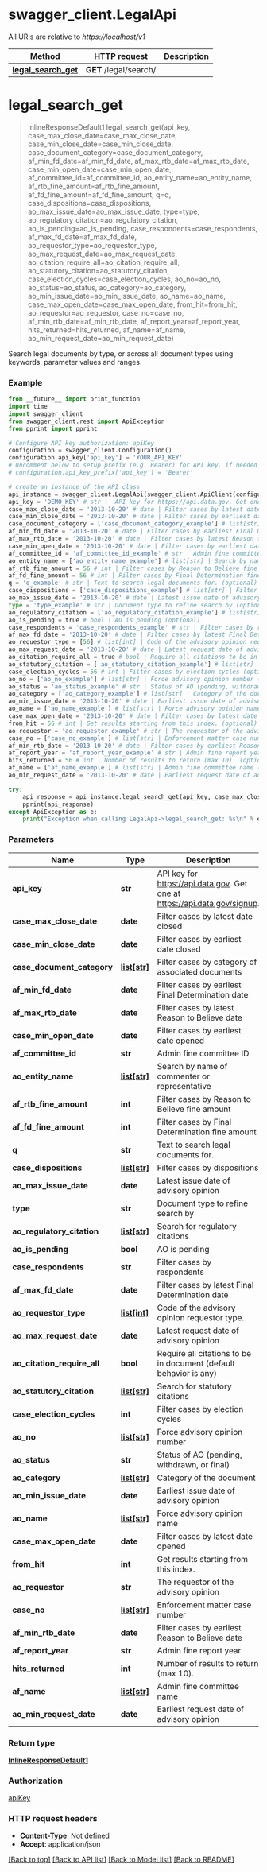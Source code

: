 # swagger_client.LegalApi

All URIs are relative to *https://localhost/v1*

Method | HTTP request | Description
------------- | ------------- | -------------
[**legal_search_get**](LegalApi.md#legal_search_get) | **GET** /legal/search/ | 


# **legal_search_get**
> InlineResponseDefault1 legal_search_get(api_key, case_max_close_date=case_max_close_date, case_min_close_date=case_min_close_date, case_document_category=case_document_category, af_min_fd_date=af_min_fd_date, af_max_rtb_date=af_max_rtb_date, case_min_open_date=case_min_open_date, af_committee_id=af_committee_id, ao_entity_name=ao_entity_name, af_rtb_fine_amount=af_rtb_fine_amount, af_fd_fine_amount=af_fd_fine_amount, q=q, case_dispositions=case_dispositions, ao_max_issue_date=ao_max_issue_date, type=type, ao_regulatory_citation=ao_regulatory_citation, ao_is_pending=ao_is_pending, case_respondents=case_respondents, af_max_fd_date=af_max_fd_date, ao_requestor_type=ao_requestor_type, ao_max_request_date=ao_max_request_date, ao_citation_require_all=ao_citation_require_all, ao_statutory_citation=ao_statutory_citation, case_election_cycles=case_election_cycles, ao_no=ao_no, ao_status=ao_status, ao_category=ao_category, ao_min_issue_date=ao_min_issue_date, ao_name=ao_name, case_max_open_date=case_max_open_date, from_hit=from_hit, ao_requestor=ao_requestor, case_no=case_no, af_min_rtb_date=af_min_rtb_date, af_report_year=af_report_year, hits_returned=hits_returned, af_name=af_name, ao_min_request_date=ao_min_request_date)



 Search legal documents by type, or across all document types using keywords, parameter values and ranges. 

### Example
```python
from __future__ import print_function
import time
import swagger_client
from swagger_client.rest import ApiException
from pprint import pprint

# Configure API key authorization: apiKey
configuration = swagger_client.Configuration()
configuration.api_key['api_key'] = 'YOUR_API_KEY'
# Uncomment below to setup prefix (e.g. Bearer) for API key, if needed
# configuration.api_key_prefix['api_key'] = 'Bearer'

# create an instance of the API class
api_instance = swagger_client.LegalApi(swagger_client.ApiClient(configuration))
api_key = 'DEMO_KEY' # str |  API key for https://api.data.gov. Get one at https://api.data.gov/signup.  (default to DEMO_KEY)
case_max_close_date = '2013-10-20' # date | Filter cases by latest date closed (optional)
case_min_close_date = '2013-10-20' # date | Filter cases by earliest date closed (optional)
case_document_category = ['case_document_category_example'] # list[str] | Filter cases by category of associated documents (optional)
af_min_fd_date = '2013-10-20' # date | Filter cases by earliest Final Determination date (optional)
af_max_rtb_date = '2013-10-20' # date | Filter cases by latest Reason to Believe date (optional)
case_min_open_date = '2013-10-20' # date | Filter cases by earliest date opened (optional)
af_committee_id = 'af_committee_id_example' # str | Admin fine committee ID (optional)
ao_entity_name = ['ao_entity_name_example'] # list[str] | Search by name of commenter or representative (optional)
af_rtb_fine_amount = 56 # int | Filter cases by Reason to Believe fine amount (optional)
af_fd_fine_amount = 56 # int | Filter cases by Final Determination fine amount (optional)
q = 'q_example' # str | Text to search legal documents for. (optional)
case_dispositions = ['case_dispositions_example'] # list[str] | Filter cases by dispositions (optional)
ao_max_issue_date = '2013-10-20' # date | Latest issue date of advisory opinion (optional)
type = 'type_example' # str | Document type to refine search by (optional)
ao_regulatory_citation = ['ao_regulatory_citation_example'] # list[str] | Search for regulatory citations (optional)
ao_is_pending = true # bool | AO is pending (optional)
case_respondents = 'case_respondents_example' # str | Filter cases by respondents (optional)
af_max_fd_date = '2013-10-20' # date | Filter cases by latest Final Determination date (optional)
ao_requestor_type = [56] # list[int] | Code of the advisory opinion requestor type. (optional)
ao_max_request_date = '2013-10-20' # date | Latest request date of advisory opinion (optional)
ao_citation_require_all = true # bool | Require all citations to be in document (default behavior is any) (optional)
ao_statutory_citation = ['ao_statutory_citation_example'] # list[str] | Search for statutory citations (optional)
case_election_cycles = 56 # int | Filter cases by election cycles (optional)
ao_no = ['ao_no_example'] # list[str] | Force advisory opinion number (optional)
ao_status = 'ao_status_example' # str | Status of AO (pending, withdrawn, or final) (optional)
ao_category = ['ao_category_example'] # list[str] | Category of the document (optional)
ao_min_issue_date = '2013-10-20' # date | Earliest issue date of advisory opinion (optional)
ao_name = ['ao_name_example'] # list[str] | Force advisory opinion name (optional)
case_max_open_date = '2013-10-20' # date | Filter cases by latest date opened (optional)
from_hit = 56 # int | Get results starting from this index. (optional)
ao_requestor = 'ao_requestor_example' # str | The requestor of the advisory opinion (optional)
case_no = ['case_no_example'] # list[str] | Enforcement matter case number (optional)
af_min_rtb_date = '2013-10-20' # date | Filter cases by earliest Reason to Believe date (optional)
af_report_year = 'af_report_year_example' # str | Admin fine report year (optional)
hits_returned = 56 # int | Number of results to return (max 10). (optional)
af_name = ['af_name_example'] # list[str] | Admin fine committee name (optional)
ao_min_request_date = '2013-10-20' # date | Earliest request date of advisory opinion (optional)

try:
    api_response = api_instance.legal_search_get(api_key, case_max_close_date=case_max_close_date, case_min_close_date=case_min_close_date, case_document_category=case_document_category, af_min_fd_date=af_min_fd_date, af_max_rtb_date=af_max_rtb_date, case_min_open_date=case_min_open_date, af_committee_id=af_committee_id, ao_entity_name=ao_entity_name, af_rtb_fine_amount=af_rtb_fine_amount, af_fd_fine_amount=af_fd_fine_amount, q=q, case_dispositions=case_dispositions, ao_max_issue_date=ao_max_issue_date, type=type, ao_regulatory_citation=ao_regulatory_citation, ao_is_pending=ao_is_pending, case_respondents=case_respondents, af_max_fd_date=af_max_fd_date, ao_requestor_type=ao_requestor_type, ao_max_request_date=ao_max_request_date, ao_citation_require_all=ao_citation_require_all, ao_statutory_citation=ao_statutory_citation, case_election_cycles=case_election_cycles, ao_no=ao_no, ao_status=ao_status, ao_category=ao_category, ao_min_issue_date=ao_min_issue_date, ao_name=ao_name, case_max_open_date=case_max_open_date, from_hit=from_hit, ao_requestor=ao_requestor, case_no=case_no, af_min_rtb_date=af_min_rtb_date, af_report_year=af_report_year, hits_returned=hits_returned, af_name=af_name, ao_min_request_date=ao_min_request_date)
    pprint(api_response)
except ApiException as e:
    print("Exception when calling LegalApi->legal_search_get: %s\n" % e)
```

### Parameters

Name | Type | Description  | Notes
------------- | ------------- | ------------- | -------------
 **api_key** | **str**|  API key for https://api.data.gov. Get one at https://api.data.gov/signup.  | [default to DEMO_KEY]
 **case_max_close_date** | **date**| Filter cases by latest date closed | [optional] 
 **case_min_close_date** | **date**| Filter cases by earliest date closed | [optional] 
 **case_document_category** | [**list[str]**](str.md)| Filter cases by category of associated documents | [optional] 
 **af_min_fd_date** | **date**| Filter cases by earliest Final Determination date | [optional] 
 **af_max_rtb_date** | **date**| Filter cases by latest Reason to Believe date | [optional] 
 **case_min_open_date** | **date**| Filter cases by earliest date opened | [optional] 
 **af_committee_id** | **str**| Admin fine committee ID | [optional] 
 **ao_entity_name** | [**list[str]**](str.md)| Search by name of commenter or representative | [optional] 
 **af_rtb_fine_amount** | **int**| Filter cases by Reason to Believe fine amount | [optional] 
 **af_fd_fine_amount** | **int**| Filter cases by Final Determination fine amount | [optional] 
 **q** | **str**| Text to search legal documents for. | [optional] 
 **case_dispositions** | [**list[str]**](str.md)| Filter cases by dispositions | [optional] 
 **ao_max_issue_date** | **date**| Latest issue date of advisory opinion | [optional] 
 **type** | **str**| Document type to refine search by | [optional] 
 **ao_regulatory_citation** | [**list[str]**](str.md)| Search for regulatory citations | [optional] 
 **ao_is_pending** | **bool**| AO is pending | [optional] 
 **case_respondents** | **str**| Filter cases by respondents | [optional] 
 **af_max_fd_date** | **date**| Filter cases by latest Final Determination date | [optional] 
 **ao_requestor_type** | [**list[int]**](int.md)| Code of the advisory opinion requestor type. | [optional] 
 **ao_max_request_date** | **date**| Latest request date of advisory opinion | [optional] 
 **ao_citation_require_all** | **bool**| Require all citations to be in document (default behavior is any) | [optional] 
 **ao_statutory_citation** | [**list[str]**](str.md)| Search for statutory citations | [optional] 
 **case_election_cycles** | **int**| Filter cases by election cycles | [optional] 
 **ao_no** | [**list[str]**](str.md)| Force advisory opinion number | [optional] 
 **ao_status** | **str**| Status of AO (pending, withdrawn, or final) | [optional] 
 **ao_category** | [**list[str]**](str.md)| Category of the document | [optional] 
 **ao_min_issue_date** | **date**| Earliest issue date of advisory opinion | [optional] 
 **ao_name** | [**list[str]**](str.md)| Force advisory opinion name | [optional] 
 **case_max_open_date** | **date**| Filter cases by latest date opened | [optional] 
 **from_hit** | **int**| Get results starting from this index. | [optional] 
 **ao_requestor** | **str**| The requestor of the advisory opinion | [optional] 
 **case_no** | [**list[str]**](str.md)| Enforcement matter case number | [optional] 
 **af_min_rtb_date** | **date**| Filter cases by earliest Reason to Believe date | [optional] 
 **af_report_year** | **str**| Admin fine report year | [optional] 
 **hits_returned** | **int**| Number of results to return (max 10). | [optional] 
 **af_name** | [**list[str]**](str.md)| Admin fine committee name | [optional] 
 **ao_min_request_date** | **date**| Earliest request date of advisory opinion | [optional] 

### Return type

[**InlineResponseDefault1**](InlineResponseDefault1.md)

### Authorization

[apiKey](../README.md#apiKey)

### HTTP request headers

 - **Content-Type**: Not defined
 - **Accept**: application/json

[[Back to top]](#) [[Back to API list]](../README.md#documentation-for-api-endpoints) [[Back to Model list]](../README.md#documentation-for-models) [[Back to README]](../README.md)

